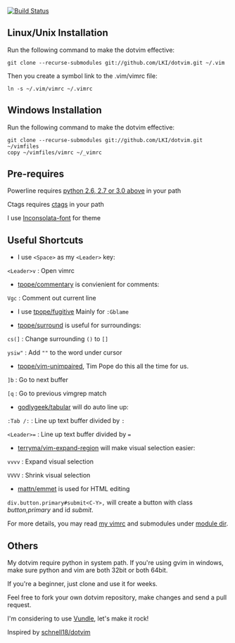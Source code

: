 [![Build Status](https://travis-ci.org/LKI/dotvim.svg)](https://travis-ci.org/LKI/dotvim)

Linux/Unix Installation
-----------------------
Run the following command to make the dotvim effective:

    git clone --recurse-submodules git://github.com/LKI/dotvim.git ~/.vim

Then you create a symbol link to the .vim/vimrc file:

    ln -s ~/.vim/vimrc ~/.vimrc

Windows Installation
--------------------
Run the following command to make the dotvim effective:

    git clone --recurse-submodules git://github.com/LKI/dotvim.git ~/vimfiles
    copy ~/vimfiles/vimrc ~/_vimrc

Pre-requires
------------
Powerline requires [python 2.6, 2.7 or 3.0 above][1] in your path

Ctags requires [ctags][2] in your path

I use [Inconsolata-font][3] for theme

Useful Shortcuts
----------------
* I use `<Space>` as my `<Leader>` key:

`<Leader>v` : Open vimrc


* [tpope/commentary][commentary] is convienient for comments:

`Vgc` : Comment out current line


* I use [tpope/fugitive][fugitive] Mainly for `:Gblame`


* [tpope/surround][surround] is useful for surroundings:

`cs(]`  : Change surrounding `()` to `[]`

`ysiw"` : Add `""` to the word under cursor


* [tpope/vim-unimpaired][unimpaired], Tim Pope do this all the time for us.

`]b` : Go to next buffer

`[q` : Go to previous vimgrep match


* [godlygeek/tabular][tabular] will do auto line up:

`:Tab /:`   : Line up text buffer divided by `:`

`<Leader>=` : Line up text buffer divided by `=`


* [terryma/vim-expand-region][expand_region] will make visual selection easier:

`vvvv` : Expand visual selection

`VVVV` : Shrink visual selection

* [mattn/emmet][emmet] is used for HTML editing

`div.button.primary#submit<C-Y>,` will create a button with class _button,primary_ and id _submit_.


For more details, you may read [my vimrc](/vimrc) and submodules under [module dir](/modules).

Others
------

My dotvim require python in system path.
If you're using gvim in windows, make sure python and vim are both 32bit or both 64bit.

If you're a beginner, just clone and use it for weeks.

Feel free to fork your own dotvim repository, make changes and send a pull request.

I'm considering to use [Vundle][vundle], let's make it rock!

Inspired by [schnell18/dotvim][dotvim_justin]


[1]:https://www.python.org/downloads/
[2]:http://ctags.sourceforge.net/
[3]:https://github.com/Lokaltog/powerline-fonts/blob/master/Inconsolata/Inconsolata%20for%20Powerline.otf?raw=true

[commentary]:    https://github.com/tpope/vim-commentary
[fugitive]:      https://github.com/tpope/vim-fugitive
[surround]:      https://github.com/tpope/vim-surround
[unimpaired]:    https://github.com/tpope/vim-unimpaired
[tabular]:       https://github.com/godlygeek/tabular
[expand_region]: https://github.com/terryma/vim-expand-region
[emmet]:         https://github.com/mattn/emmet-vim
[dotvim_justin]: https://github.com/schnell18/dotvim
[vundle]:        https://github.com/VundleVim/Vundle.vim
